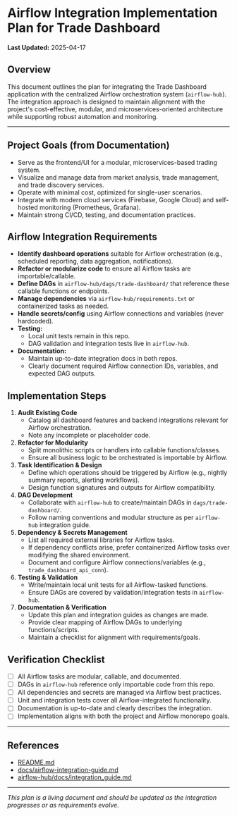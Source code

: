 # Airflow Integration Implementation Plan for Trade Dashboard

**Last Updated:** 2025-04-17

## Overview
This document outlines the plan for integrating the Trade Dashboard application with the centralized Airflow orchestration system (`airflow-hub`). The integration approach is designed to maintain alignment with the project's cost-effective, modular, and microservices-oriented architecture while supporting robust automation and monitoring.

---

## Project Goals (from Documentation)
- Serve as the frontend/UI for a modular, microservices-based trading system.
- Visualize and manage data from market analysis, trade management, and trade discovery services.
- Operate with minimal cost, optimized for single-user scenarios.
- Integrate with modern cloud services (Firebase, Google Cloud) and self-hosted monitoring (Prometheus, Grafana).
- Maintain strong CI/CD, testing, and documentation practices.

## Airflow Integration Requirements
- **Identify dashboard operations** suitable for Airflow orchestration (e.g., scheduled reporting, data aggregation, notifications).
- **Refactor or modularize code** to ensure all Airflow tasks are importable/callable.
- **Define DAGs** in `airflow-hub/dags/trade-dashboard/` that reference these callable functions or endpoints.
- **Manage dependencies** via `airflow-hub/requirements.txt` or containerized tasks as needed.
- **Handle secrets/config** using Airflow connections and variables (never hardcoded).
- **Testing:**
  - Local unit tests remain in this repo.
  - DAG validation and integration tests live in `airflow-hub`.
- **Documentation:**
  - Maintain up-to-date integration docs in both repos.
  - Clearly document required Airflow connection IDs, variables, and expected DAG outputs.

## Implementation Steps
1. **Audit Existing Code**
   - Catalog all dashboard features and backend integrations relevant for Airflow orchestration.
   - Note any incomplete or placeholder code.
2. **Refactor for Modularity**
   - Split monolithic scripts or handlers into callable functions/classes.
   - Ensure all business logic to be orchestrated is importable by Airflow.
3. **Task Identification & Design**
   - Define which operations should be triggered by Airflow (e.g., nightly summary reports, alerting workflows).
   - Design function signatures and outputs for Airflow compatibility.
4. **DAG Development**
   - Collaborate with `airflow-hub` to create/maintain DAGs in `dags/trade-dashboard/`.
   - Follow naming conventions and modular structure as per `airflow-hub` integration guide.
5. **Dependency & Secrets Management**
   - List all required external libraries for Airflow tasks.
   - If dependency conflicts arise, prefer containerized Airflow tasks over modifying the shared environment.
   - Document and configure Airflow connections/variables (e.g., `trade_dashboard_api_conn`).
6. **Testing & Validation**
   - Write/maintain local unit tests for all Airflow-tasked functions.
   - Ensure DAGs are covered by validation/integration tests in `airflow-hub`.
7. **Documentation & Verification**
   - Update this plan and integration guides as changes are made.
   - Provide clear mapping of Airflow DAGs to underlying functions/scripts.
   - Maintain a checklist for alignment with requirements/goals.

## Verification Checklist
- [ ] All Airflow tasks are modular, callable, and documented.
- [ ] DAGs in `airflow-hub` reference only importable code from this repo.
- [ ] All dependencies and secrets are managed via Airflow best practices.
- [ ] Unit and integration tests cover all Airflow-integrated functionality.
- [ ] Documentation is up-to-date and clearly describes the integration.
- [ ] Implementation aligns with both the project and Airflow monorepo goals.

---

## References
- [README.md](../README.md)
- [docs/airflow-integration-guide.md](./airflow-integration-guide.md)
- [airflow-hub/docs/integration_guide.md](https://github.com/mprestonsparks/airflow-hub/docs/integration_guide.md)

---

*This plan is a living document and should be updated as the integration progresses or as requirements evolve.*
